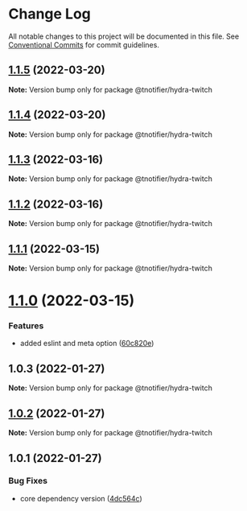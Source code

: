 # Change Log

All notable changes to this project will be documented in this file.
See [Conventional Commits](https://conventionalcommits.org) for commit guidelines.

## [1.1.5](https://github.com/tnotifier/hydra/compare/@tnotifier/hydra-twitch@1.1.4...@tnotifier/hydra-twitch@1.1.5) (2022-03-20)

**Note:** Version bump only for package @tnotifier/hydra-twitch





## [1.1.4](https://github.com/tnotifier/hydra/compare/@tnotifier/hydra-twitch@1.1.3...@tnotifier/hydra-twitch@1.1.4) (2022-03-20)

**Note:** Version bump only for package @tnotifier/hydra-twitch





## [1.1.3](https://github.com/tnotifier/hydra/compare/@tnotifier/hydra-twitch@1.1.2...@tnotifier/hydra-twitch@1.1.3) (2022-03-16)

**Note:** Version bump only for package @tnotifier/hydra-twitch





## [1.1.2](https://github.com/tnotifier/hydra/compare/@tnotifier/hydra-twitch@1.1.1...@tnotifier/hydra-twitch@1.1.2) (2022-03-16)

**Note:** Version bump only for package @tnotifier/hydra-twitch





## [1.1.1](https://github.com/tnotifier/hydra/compare/@tnotifier/hydra-twitch@1.1.0...@tnotifier/hydra-twitch@1.1.1) (2022-03-15)

**Note:** Version bump only for package @tnotifier/hydra-twitch





# [1.1.0](https://github.com/tnotifier/hydra/compare/@tnotifier/hydra-twitch@1.0.3...@tnotifier/hydra-twitch@1.1.0) (2022-03-15)


### Features

* added eslint and meta option ([60c820e](https://github.com/tnotifier/hydra/commit/60c820e6c53250cdf3d35925a269e2142e2e89cf))





## 1.0.3 (2022-01-27)

**Note:** Version bump only for package @tnotifier/hydra-twitch





## [1.0.2](https://github.com/tnotifier/hydra/compare/@tnotifier/hydra-twitch@1.0.1...@tnotifier/hydra-twitch@1.0.2) (2022-01-27)

**Note:** Version bump only for package @tnotifier/hydra-twitch





## 1.0.1 (2022-01-27)


### Bug Fixes

* core dependency version ([4dc564c](https://github.com/tnotifier/hydra/commit/4dc564cbff42c3780f0b32d1867a7dce97b27a28))

